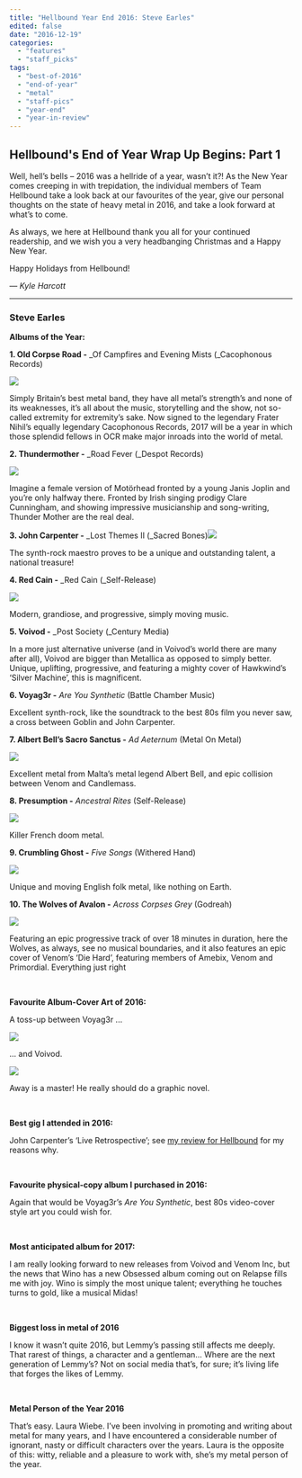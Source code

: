```yaml
---
title: "Hellbound Year End 2016: Steve Earles"
edited: false
date: "2016-12-19"
categories:
  - "features"
  - "staff_picks"
tags:
  - "best-of-2016"
  - "end-of-year"
  - "metal"
  - "staff-pics"
  - "year-end"
  - "year-in-review"
---
```


## Hellbound's End of Year Wrap Up Begins: Part 1

Well, hell’s bells – 2016 was a hellride of a year, wasn’t it?! As the New Year comes creeping in with trepidation, the individual members of Team Hellbound take a look back at our favourites of the year, give our personal thoughts on the state of heavy metal in 2016, and take a look forward at what’s to come.

As always, we here at Hellbound thank you all for your continued readership, and we wish you a very headbanging Christmas and a Happy New Year.

Happy Holidays from Hellbound!

_— Kyle Harcott_

* * *

### Steve Earles

**Albums of the Year:**

**1\. Old Corpse Road -** _Of Campfires and Evening Mists (_Cacophonous Records)

![](https://hellbound.ca/wp-content/uploads/2016/09/Old-Corpse-Road-300x300.jpg)

Simply Britain’s best metal band, they have all metal’s strength’s and none of its weaknesses, it’s all about the music, storytelling and the show, not so-called extremity for extremity’s sake. Now signed to the legendary Frater Nihil’s equally legendary Cacophonous Records, 2017 will be a year in which those splendid fellows in OCR make major inroads into the world of metal.

**2\. Thundermother -** _Road Fever (_Despot Records)

![](https://hellbound.ca/wp-content/uploads/2016/10/ThunderMother-300x300.jpg)

Imagine a female version of Motörhead fronted by a young Janis Joplin and you’re only halfway there. Fronted by Irish singing prodigy Clare Cunningham, and showing impressive musicianship and song-writing, Thunder Mother are the real deal.

**3\. John Carpenter -** _Lost Themes II (_Sacred Bones)![](https://hellbound.ca/wp-content/uploads/2016/06/John-Carpenter-Lost-Themes-II-300x300.jpg)

The synth-rock maestro proves to be a unique and outstanding talent, a national treasure!

**4\. Red Cain -** _Red Cain (_Self-Release)

![](https://hellbound.ca/wp-content/uploads/2016/12/Red-Cain-EP-300x300.jpg)

Modern, grandiose, and progressive, simply moving music.

**5\. Voivod -** _Post Society (_Century Media)

In a more just alternative universe (and in Voivod’s world there are many after all), Voivod are bigger than Metallica as opposed to simply better. Unique, uplifting, progressive, and featuring a mighty cover of Hawkwind’s ‘Silver Machine’, this is magnificent.

**6\. Voyag3r -** _Are You Synthetic_ (Battle Chamber Music)

Excellent synth-rock, like the soundtrack to the best 80s film you never saw, a cross between Goblin and John Carpenter.

**7\. Albert Bell’s Sacro Sanctus -** _Ad Aeternum_ (Metal On Metal)

![](https://hellbound.ca/wp-content/uploads/2016/12/Albert-Bell-Sacro-Sanctus.jpg)

Excellent metal from Malta’s metal legend Albert Bell, and epic collision between Venom and Candlemass.

**8\. Presumption -** _Ancestral Rites_ (Self-Release)

![](https://hellbound.ca/wp-content/uploads/2016/12/presumption-300x272.jpg)

Killer French doom metal.

**9\. Crumbling Ghost -** _Five Songs_ (Withered Hand)

![](https://hellbound.ca/wp-content/uploads/2016/12/crumbling-ghost.jpg)

Unique and moving English folk metal, like nothing on Earth.

**10\. The Wolves of Avalon -** _Across Corpses Grey_ (Godreah)

![](https://hellbound.ca/wp-content/uploads/2016/12/wolves-of-avalon-corpses-300x300.jpg)

Featuring an epic progressive track of over 18 minutes in duration, here the Wolves, as always, see no musical boundaries, and it also features an epic cover of Venom’s ‘Die Hard’, featuring members of Amebix, Venom and Primordial. Everything just right

 

**Favourite Album-Cover Art of 2016:**

A toss-up between Voyag3r ...

![](https://hellbound.ca/wp-content/uploads/2016/12/Voyager-300x300.jpg)

... and Voivod.

![](https://hellbound.ca/wp-content/uploads/2016/12/Voivod-post-society-300x300.jpg)

Away is a master! He really should do a graphic novel.

 

**Best gig I attended in 2016:**

John Carpenter’s ‘Live Retrospective’; see [my review for Hellbound](https://hellbound.ca/2016/11/john-carpenter-live-retrospective-25-october-2016/) for my reasons why.

 

**Favourite physical-copy album I purchased in 2016:**

Again that would be Voyag3r’s _Are You Synthetic_, best 80s video-cover style art you could wish for.

 

**Most anticipated album for 2017:**

I am really looking forward to new releases from Voivod and Venom Inc, but the news that Wino has a new Obsessed album coming out on Relapse fills me with joy. Wino is simply the most unique talent; everything he touches turns to gold, like a musical Midas!

 

**Biggest loss in metal of 2016**

I know it wasn’t quite 2016, but Lemmy’s passing still affects me deeply. That rarest of things, a character and a gentleman... Where are the next generation of Lemmy’s? Not on social media that’s, for sure; it’s living life that forges the likes of Lemmy.

 

**Metal Person of the Year 2016**

That’s easy. Laura Wiebe. I’ve been involving in promoting and writing about metal for many years, and I have encountered a considerable number of ignorant, nasty or difficult characters over the years. Laura is the opposite of this: witty, reliable and a pleasure to work with, she’s my metal person of the year.
